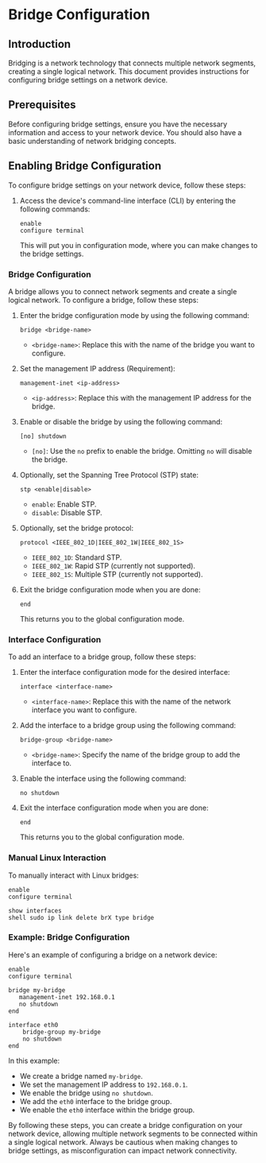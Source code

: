 # Bridge Configuration

## Introduction

Bridging is a network technology that connects multiple network segments, creating a single logical network. This document provides instructions for configuring bridge settings on a network device.

## Prerequisites

Before configuring bridge settings, ensure you have the necessary information and access to your network device. You should also have a basic understanding of network bridging concepts.

## Enabling Bridge Configuration

To configure bridge settings on your network device, follow these steps:

1. Access the device's command-line interface (CLI) by entering the following commands:

   ```shell
   enable
   configure terminal
   ```

   This will put you in configuration mode, where you can make changes to the bridge settings.

### Bridge Configuration

A bridge allows you to connect network segments and create a single logical network. To configure a bridge, follow these steps:

1. Enter the bridge configuration mode by using the following command:

   ```shell
   bridge <bridge-name>
   ```

   - `<bridge-name>`: Replace this with the name of the bridge you want to configure.

2. Set the management IP address (Requirement):

   ```shell
   management-inet <ip-address>
   ```

   - `<ip-address>`: Replace this with the management IP address for the bridge.

3. Enable or disable the bridge by using the following command:

   ```shell
   [no] shutdown
   ```

   - `[no]`: Use the `no` prefix to enable the bridge. Omitting `no` will disable the bridge.

4. Optionally, set the Spanning Tree Protocol (STP) state:

   ```shell
   stp <enable|disable>
   ```

   - `enable`: Enable STP.
   - `disable`: Disable STP.

5. Optionally, set the bridge protocol:

   ```shell
   protocol <IEEE_802_1D|IEEE_802_1W|IEEE_802_1S>
   ```

   - `IEEE_802_1D`: Standard STP.
   - `IEEE_802_1W`: Rapid STP (currently not supported).
   - `IEEE_802_1S`: Multiple STP (currently not supported).

6. Exit the bridge configuration mode when you are done:

   ```shell
   end
   ```

   This returns you to the global configuration mode.

### Interface Configuration

To add an interface to a bridge group, follow these steps:

1. Enter the interface configuration mode for the desired interface:

   ```shell
   interface <interface-name>
   ```

   - `<interface-name>`: Replace this with the name of the network interface you want to configure.

2. Add the interface to a bridge group using the following command:

   ```shell
   bridge-group <bridge-name>
   ```

   - `<bridge-name>`: Specify the name of the bridge group to add the interface to.

3. Enable the interface using the following command:

   ```shell
   no shutdown
   ```

4. Exit the interface configuration mode when you are done:

   ```shell
   end
   ```

   This returns you to the global configuration mode.

### Manual Linux Interaction

To manually interact with Linux bridges:

```shell
enable
configure terminal

show interfaces
shell sudo ip link delete brX type bridge
```

### Example: Bridge Configuration

Here's an example of configuring a bridge on a network device:

```shell
enable
configure terminal

bridge my-bridge
   management-inet 192.168.0.1
   no shutdown
end

interface eth0
    bridge-group my-bridge
    no shutdown
end
```

In this example:

- We create a bridge named `my-bridge`.
- We set the management IP address to `192.168.0.1`.
- We enable the bridge using `no shutdown`.
- We add the `eth0` interface to the bridge group.
- We enable the `eth0` interface within the bridge group.

By following these steps, you can create a bridge configuration on your network device, allowing multiple network segments to be connected within a single logical network. Always be cautious when making changes to bridge settings, as misconfiguration can impact network connectivity.

